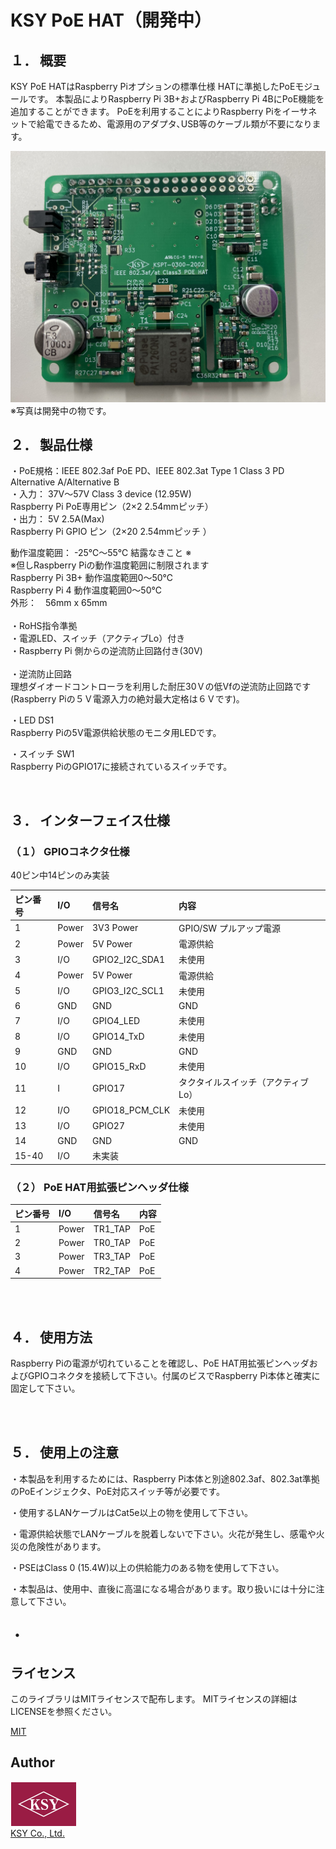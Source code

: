 # KSY PoE HAT（開発中）




## １．	概要
KSY PoE HATはRaspberry Piオプションの標準仕様 HATに準拠したPoEモジュールです。
本製品によりRaspberry Pi 3B+およびRaspberry Pi 4BにPoE機能を追加することができます。
PoEを利用することによりRaspberry Piをイーサネットで給電できるため、電源用のアダプタ､USB等のケーブル類が不要になります。<BR>



![KSY PoE HAT](./images/PoE_HAT_1.png "KSY PoE HAT") 
※写真は開発中の物です。
<BR>
## ２．	製品仕様
・PoE規格：IEEE 802.3af PoE PD、IEEE 802.3at Type 1 Class 3 PD	Alternative A/Alternative B   
・入力：    37V～57V Class 3 device (12.95W)   
Raspberry Pi PoE専用ピン（2×2 2.54mmピッチ）   
・出力：    5V 2.5A(Max)     
Raspberry Pi GPIO ピン（2×20 2.54mmピッチ ）   

動作温度範囲： -25℃～55℃ 結露なきこと ※   
※但しRaspberry Piの動作温度範囲に制限されます  
Raspberry Pi 3B+ 動作温度範囲0～50℃   
Raspberry Pi 4	動作温度範囲0～50℃   
外形：　56mm x 65mm   
<BR>
・RoHS指令準拠<BR>
・電源LED、スイッチ（アクティブLo）付き<BR>
・Raspberry Pi 側からの逆流防⽌回路付き(30V)<BR>
<BR>
・逆流防止回路<BR>
理想ダイオードコントローラを利用した耐圧30Ｖの低Vfの逆流防止回路です(Raspberry Piの５Ｖ電源入力の絶対最大定格は６Ｖです)。

・LED DS1<BR>
Raspberry Piの5V電源供給状態のモニタ用LEDです。

・スイッチ SW1<BR>
Raspberry PiのGPIO17に接続されているスイッチです。

<BR>

## ３．	インターフェイス仕様

### （１）	GPIOコネクタ仕様
40ピン中14ピンのみ実装<BR>

| ピン番号 | I/O | 信号名 |	内容 |
|:-------|:-------|:-------|:-------|
| 1	| Power	| 3V3 Power	| GPIO/SW プルアップ電源
| 2	| Power	| 5V Power	| 電源供給
| 3	| I/O	| GPIO2_I2C_SDA1	| 未使用
| 4	| Power	| 5V Power	| 電源供給
| 5	| I/O	| GPIO3_I2C_SCL1	| 未使用
| 6	| GND	| GND	| GND
| 7	| I/O	| GPIO4_LED	| 未使用
| 8	| I/O	| GPIO14_TxD	| 未使用
| 9	| GND	| GND	| GND
| 10 | 	I/O	| GPIO15_RxD	| 未使用
| 11 | 	I	| GPIO17	| タクタイルスイッチ（アクティブLo）
| 12 | 	I/O	| GPIO18_PCM_CLK	| 未使用
| 13 | 	I/O	| GPIO27	| 未使用
| 14 | 	GND	| GND	| GND
| 15-40 | I/O	| 	未実装  | 

### （２）	PoE HAT用拡張ピンヘッダ仕様 
| ピン番号 | I/O | 信号名 |	内容 |
|:-------|:-------|:-------|:-------|
| 1	| Power	| TR1_TAP | PoE | 
| 2	| Power	| TR0_TAP | PoE | 
| 3	| Power	| TR3_TAP | PoE | 
| 4	| Power	| TR2_TAP | PoE | 
   
<BR>
<BR>

##  ４．	使用方法   
Raspberry Piの電源が切れていることを確認し、PoE HAT用拡張ピンヘッダおよびGPIOコネクタを接続して下さい。付属のビスでRaspberry Pi本体と確実に固定して下さい。   
   
<BR>
<BR>

## ５．	使用上の注意    

・本製品を利用するためには、Raspberry Pi本体と別途802.3af、802.3at準拠のPoEインジェクタ、PoE対応スイッチ等が必要です。   

・使用するLANケーブルはCat5e以上の物を使用して下さい。   

・電源供給状態でLANケーブルを脱着しないで下さい。火花が発生し、感電や火災の危険性があります。  

・PSEはClass 0 (15.4W)以上の供給能力のある物を使用して下さい。   

・本製品は、使用中、直後に高温になる場合があります。取り扱いには十分に注意して下さい。 
  
・
---

## ライセンス
このライブラリはMITライセンスで配布します。 MITライセンスの詳細はLICENSEを参照ください。

[MIT](./LICENSE "LICENCE")

## Author
![KSY Logo](./images/logo_color.png "KSY Logo")  
[KSY Co., Ltd.](https://github.com/KSY-IC)